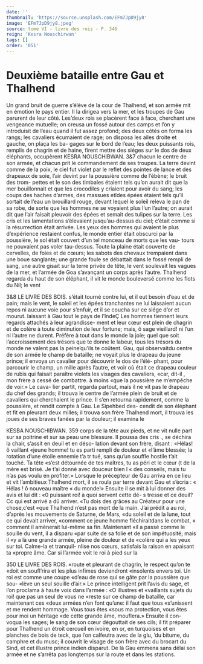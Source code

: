 ```yaml
---
date: ''
thumbnail: 'https://source.unsplash.com/EFm7JpD9jy8'
image: 'EFm7JpD9jy8.jpeg'
source: tome VI - livre des rois - P. 346
reign: 'Kesra Nouschirwan'
tags: []
order: '051'
---
```


# Deuxième bataille entre Gau et Thalhend

Un grand bruit de guerre s’élève de la cour de Thalhend, et son armée mit en émotion le pays entier. Il la dirigea vers la mer, et les troupes de Gau parurent de leur côté. Les’deux rois se placèrent face
à face, cherchant une vengeance mutuelle; on creusa un fossé autour des camps et l’on y introduisit de
l’eau quand il fut assez profond; des deux côtés on
forma les rangs; les cavaliers écumaient de rage; on disposa les ailes droite et gauche, on plaça les ba- gages sur le bord de l’eau; les deux puissants rois,
remplis de chagrin et de haine, firent mettre des siéges sur le dos de deux éléphants, occupèrent
KESRA NOUSCHIBWAN. 3&7 chacun le centre de son armée, et chacun prit le
commandement de ses troupes. La terre devint comme de la poix, le ciel fut violet par le reflet des pointes de lance et des drapeaux de soie, l’air devint
par la poussière comme de l’ébène; le bruit des trom-
pettes et le son des timbales étaient tels qu’on aurait
dit que la mer bouillonnait et que les crocodiles y criaient pour avoir du sang; les coups des haches d’armes, des massues etîdes épées étaient tels qu’il
sortait de l’eau un brouillard rouge, devant lequel
le soleil releva le pan de sa robe, de sorte que les hommes ne se voyaient plus l’un l’autre; on aurait
dit que l’air faisait pleuvoir des épées et semait des
tulipes sur la terre. Les cris et les lamentations s’élevaient jusqu’au-dessus du ciel; c’était comme si
la résurrection était arrivée. Les yeux des hommes
qui avaient le plus d’expérience restaient confus, le monde entier était obscurci par la poussière, le sol était couvert d’un tel monceau de morts que les vau- tours ne pouvaient pas voler tau-dessus. Toute la plaine était couverte de cervelles, de foies et de cœurs; les sabots des chevaux trempaient dans une boue sanglante; une grande foule se débattait dans le fossé rempli de sang, une autre gisait sur la terre privée de tête, le vent soulevait les vagues de la mer,
et l’armée de Goa s’avançant un corps après l’autre.
Thalhend regarda du haut de son éléphant, il vit
le monde bouleversé comme les flots du Nil; le vent

3&8 LE LIVRE DES BOIS. s’était tourné contre lui, et il eut besoin d’eau et de
pain; mais le vent, le soleil et les épées tranchantes
ne lui laissaient aucun repos ni aucune voie pour s’enfuir, et il se coucha sur ce siége d’or et mourut.
laissant à Gau tout le pays de l’IndeÇ Les hommes tiennent leurs regards attachés à leur agrandisse- ment et leur cœur est plein de chagrin et de colère
à toute diminution de leur fortune; mais, ô sage vieillard! ni l’un ni l’autre ne durent. Préfère à tout
dans le monde la joie; quel que soit l’accroissement des trésors que te donne le labeur, tous les trésors du monde ne valent pas la peine’qu’ils te coûtent.
Gau, qui observaitdu centre de son armée le champ de bataille; ne voyait plus le drapeau du jeune prince; il envoya un cavalier pour découvrir le dos de l’élé-
phant, pour parcourir le champ, un mille après l’autre, et voir où était ce drapeau couleur de rubis
qui faisait paraître violets les visages des cavaliers, «car, dit-il , mon frère a cessé de combattre. à moins «que la poussière ne m’empêche de voir.» Le cava-
lier partit, regarda partout, mais il ne vit pas le drapeau du chef des grands; il trouva le centre de l’armée plein de bruit et de cavaliers qui cherchaient
le prince. Il s’en retourna rapidement, comme la poussière, et rendit compte à Gau. Le Sipehbed des- cendit de son éléphant et fit en pleurant deux milles;
il trouva son frère Thalhend mort, il trouva les joues de ses braves fanées par la douleur; il examina le

KESBA NOUSCHIBWAN. 359 corps de la tête aux pieds, et ne vit nulle part sur sa
poitrine et sur sa peau une blessure. Il poussa des cris ., se déchira la chair, s’assit en deuil et en déso-
lation devant son frère, disant : «Hélas! ô vaillant
«jeune homme! tu es parti rempli de douleur et «l’âme blessée; la rotation d’une étoile ennemie t’a
tr tué, sans qu’un souffle hostile t’ait touché. Ta tête «s’est détournée de tes maîtres, tu as péri et le cœur
(t de la mère est brisé. Je t’ai donné avec douceur bien l « des conseils, mais tu n’as pas voulu en profiter.»
Lorsque le précepteur de Gau arriva en ce lieu et vit l’ambitieux Thalhend mort, il se roula par terre devant Gau et s’écria : « Hélas ! ô nouveau maître
« du monde!» Ensuite il se mit à lui donner des avis et lui dit : «0 puissant roi! à quoi servent cette dé- s tresse et ce deuil? Cc qui est arrivé a dû arriver. «Tu dois des grâces au Créateur pour une chose,c’est
«que Thalhend n’est pas mort de la main. J’ai prédit
a au roi, d’après les mouvements de Saturne, de Mars, «du soleil et de la lune, tout ce qui devait arriver, «comment ce jeune homme fléchiraitdans le combat,
« comment il amènerait lui-même sa fin. Maintenant «il a passé comme le souille du vent, il a disparu «par suite de sa folie et de son impétuosité; mais il
«y a là une grande armée, pleine de douleur et de «colère qui a les yeux sur toi. Calme-la et tranquil-
nlise nos cœurs, satisfais la raison en apaisant ta «propre âme. Car si l’armée voit le roi à pied sur la

350 LE LIVRE DES ROIS.
«route et pleurant de chagrin, le respect qu’on te «doit en soufl’rira et les plus infimes deviendront «insolents envers toi. Un roi est comme une coupe «d’eau de rose qui se gâte par la poussière que sou-
«lève un seul souille d’air.»
Le prince intelligent prit l’avis du sage, et l’on proclama à haute voix dans l’armée : «O illustres et «vaillants sujets du roi! que pas un seul de vous ne
«reste sur ce champ de bataille, car maintenant ces «deux armées n’en font qu’une: il faut que tous
«s’unissent et me rendent hommage. Vous tous êtes
«sous ma protection, vous êtes pour moi un héritage
«de cette grande âme, mouflera.» Ensuite il con- voqua les sages; le sang de son cœur dégouttait
de ses cils; il fit préparer pour Thalhend un étroit cercueil en ivoire, en or, en turquoises et en planches de bois de teck, que l’on calfeutra avec de la glu,
’du bitume, du camphre et du musc; il couvrit le visage de son frère avec du brocart du Sind, et cet illustre prince indien disparut. De là Gau emmena sans délai son armée et ne s’arrêta pas longtemps
sur la route et dans les stations.
